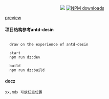 


<div align="center">

[![](https://flat.badgen.net/npm/v/doso-ui?icon=npm)](https://www.npmjs.com/package/doso-ui) [![NPM downloads](http://img.shields.io/npm/dm/doso-ui.svg?style=flat-square)](https://www.npmjs.com/package/doso-ui)


</div>

[preview](http://www.jeeas.cn/)

#### 项目结构参考antd-desin
```
  
  draw on the experience of antd-desin

  start
  npm run dz:dev
  
  build
  npm run dz:build

```

#### docz

```
xx.mdx 可放任意位置
```